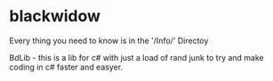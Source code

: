 # blackwidow
Every thing you need to know is in the '/Info/' Directoy

BdLib - this is a lib for c# with just a load of rand junk to try and make coding in c# faster and easyer.
